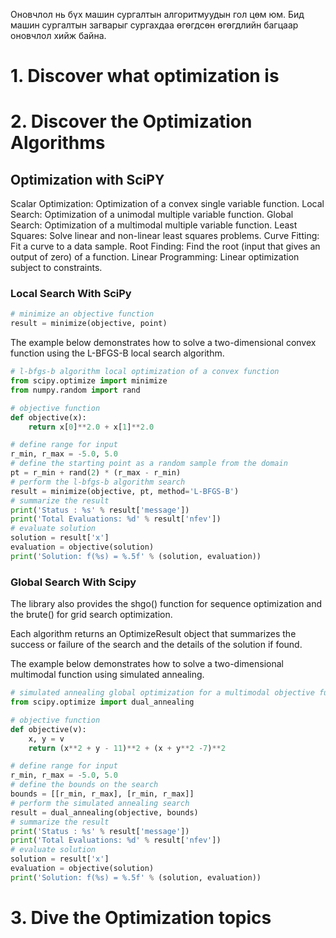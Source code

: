 Оновчлол нь бүх машин сургалтын алгоритмуудын гол цөм юм. Бид машин сургалтын загварыг сургахдаа өгөгдсөн өгөгдлийн багцаар оновчлол хийж байна.

# 1. Discover what optimization is 

# 2. Discover the Optimization Algorithms

## Optimization with SciPY

Scalar Optimization: Optimization of a convex single variable function.
Local Search: Optimization of a unimodal multiple variable function.
Global Search: Optimization of a multimodal multiple variable function.
Least Squares: Solve linear and non-linear least squares problems.
Curve Fitting: Fit a curve to a data sample.
Root Finding: Find the root (input that gives an output of zero) of a function.
Linear Programming: Linear optimization subject to constraints.


### Local Search With SciPy

```py
# minimize an objective function
result = minimize(objective, point)
```

The example below demonstrates how to solve a two-dimensional convex function using the L-BFGS-B local search algorithm.

```py
# l-bfgs-b algorithm local optimization of a convex function
from scipy.optimize import minimize
from numpy.random import rand

# objective function
def objective(x):
	return x[0]**2.0 + x[1]**2.0

# define range for input
r_min, r_max = -5.0, 5.0
# define the starting point as a random sample from the domain
pt = r_min + rand(2) * (r_max - r_min)
# perform the l-bfgs-b algorithm search
result = minimize(objective, pt, method='L-BFGS-B')
# summarize the result
print('Status : %s' % result['message'])
print('Total Evaluations: %d' % result['nfev'])
# evaluate solution
solution = result['x']
evaluation = objective(solution)
print('Solution: f(%s) = %.5f' % (solution, evaluation))
```

### Global Search With Scipy

The library also provides the shgo() function for sequence optimization and the brute() for grid search optimization.

Each algorithm returns an OptimizeResult object that summarizes the success or failure of the search and the details of the solution if found.

The example below demonstrates how to solve a two-dimensional multimodal function using simulated annealing.

```py
# simulated annealing global optimization for a multimodal objective function
from scipy.optimize import dual_annealing

# objective function
def objective(v):
	x, y = v
	return (x**2 + y - 11)**2 + (x + y**2 -7)**2

# define range for input
r_min, r_max = -5.0, 5.0
# define the bounds on the search
bounds = [[r_min, r_max], [r_min, r_max]]
# perform the simulated annealing search
result = dual_annealing(objective, bounds)
# summarize the result
print('Status : %s' % result['message'])
print('Total Evaluations: %d' % result['nfev'])
# evaluate solution
solution = result['x']
evaluation = objective(solution)
print('Solution: f(%s) = %.5f' % (solution, evaluation))
```



# 3. Dive the Optimization topics
